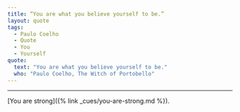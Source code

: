 ```yaml
---
title: “You are what you believe yourself to be.”
layout: quote
tags:
  - Paulo Coelho
  - Quote
  - You
  - Yourself
quote:
  text: "You are what you believe yourself to be."
  who: "Paulo Coelho, The Witch of Portobello"
---
```


---

[You are strong]({% link _cues/you-are-strong.md %}).

